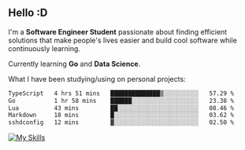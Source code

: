 ## Hello :D

I'm a **Software Engineer Student** passionate about finding efficient solutions that make people's lives easier and build cool software while continuously learning. 

Currently learning **Go** and **Data Science**.

What I have been studying/using on personal projects:
<!--START_SECTION:waka-->

```txt
TypeScript   4 hrs 51 mins   ██████████████▒░░░░░░░░░░   57.29 %
Go           1 hr 58 mins    ██████░░░░░░░░░░░░░░░░░░░   23.38 %
Lua          43 mins         ██░░░░░░░░░░░░░░░░░░░░░░░   08.46 %
Markdown     18 mins         █░░░░░░░░░░░░░░░░░░░░░░░░   03.62 %
sshdconfig   12 mins         ▓░░░░░░░░░░░░░░░░░░░░░░░░   02.50 %
```

<!--END_SECTION:waka-->

[![My Skills](https://skillicons.dev/icons?i=dotnet,java,go,py,html,css,js,docker,linux)](https://skillicons.dev)
